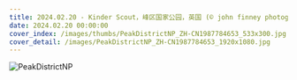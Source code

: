 ```yaml
---
title: 2024.02.20 - Kinder Scout，峰区国家公园，英国 (© john finney photography/Getty Images)
date: 2024.02.20 00:00:00
cover_index: /images/thumbs/PeakDistrictNP_ZH-CN1987784653_533x300.jpg
cover_detail: /images/PeakDistrictNP_ZH-CN1987784653_1920x1080.jpg
---
```


![PeakDistrictNP](/images/PeakDistrictNP_ZH-CN1987784653_1920x1080.jpg)
